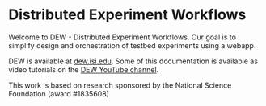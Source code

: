 # Distributed Experiment Workflows

Welcome to DEW - Distributed Experiment Workflows. Our goal is to simplify design and orchestration of testbed experiments using a webapp.

DEW is available at [dew.isi.edu](http://dew.isi.edu/). Some of this documentation is available as video tutorials
on the [DEW YouTube channel](https://www.youtube.com/channel/UCocyRn8Lk40f_1giKrDnRLQ/).

This work is based on research sponsored by the National Science Foundation (award #1835608)